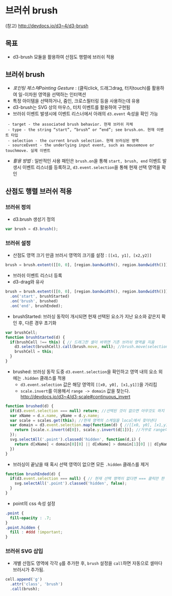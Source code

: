브러쉬 brush
===

(참고)
http://devdocs.io/d3~4/d3-brush

목표
---
- d3-brush 모듈을 활용하여 산점도 행렬에 브러쉬 적용


브러쉬 brush
---
- *포인팅 제스쳐Pointing Gesture* : (클릭click, 드래그drag, 터치touch)를 활용하여 일-이차원 영역을 선택하는 인터액션
- 특정 아이템을 선택하거나, 줌인, 크로스필터링 등을 사용하는데 유용
- d3-brush는 SVG 상의 마우스, 터치 이벤트를 활용하여 구현됨
- 브러쉬 이벤트 발생시에 이벤트 리스너에서 아래의 `d3.event` 속성을 확인 가능

```
 - target - the associated brush behavior. 현재 브러쉬 자체
 - type - the string “start”, “brush” or “end”; see brush.on. 현재 이벤트 타입
 - selection - the current brush selection. 현재 브러싱된 영역
 - sourceEvent - the underlying input event, such as mousemove or touchmove. 실제 이벤트
```

- *활용 방법* : 일반적인 사용 패턴은 `brush.on`을 통해 `start, brush, end` 이벤트 발생시 이벤트 리스너를 등록하고, `d3.event.selection`을 통해 현재 선택 영역을 확인



산점도 행렬 브러쉬 적용
---

### 브러쉬 정의
- d3.brush 생성기 정의

```javascript
var brush = d3.brush();
```

### 브러쉬 설정
 - 산점도 영역 크기 만큼 브러시 영역의 크기를 설정 : `[[x1, y1], [x2,y2]]`
  
```javascript
brush = brush.extent([[0, 0], [region.bandwidth(), region.bandwidth()]]);
```

- 브러쉬 이벤트 리스너 등록
 - d3-drag와 유사
```javascript
brush = brush.extent([[0, 0], [region.bandwidth(), region.bandwidth()]])
  .on('start', brushStarted)
  .on('brush', brushed)
  .on('end', brushEnded);
```

- brushStarted: 브러싱 동작이 개시되면 현재 선택된 요소가 지난 요소와 같은지 확인 후, 다른 경우 초기화

```javascript
var brushCell;
function brushStarted(d) {
  if(brushCell !== this) { // 드래그한 셀이 바뀌면 기존 브러쉬 영역을 지움
    d3.select(brushCell).call(brush.move, null); //brush.move(selection, null) 하면 영역이 지워짐
    brushCell = this;
  }
}
```

- brushed: 브러싱 동작 도중 `d3.event.selection`을 확인하고 영역 내의 요소 외에는 `.hidden` 클래스를 적용
  - `d3.event.selection` 값은 해당 영역의 `[[x0, y0], [x1,y1]]`을 가리킴
  - `scale.invert`를 이용해서 `range -> domain` 값을 찾는다. http://devdocs.io/d3~4/d3-scale#continuous_invert

```javascript
function brushed(d) {
  if(d3.event.selection === null) return; //선택된 것이 없으면 아무것도 하지 않음
  var xName = d.x.name, yName = d.y.name; 
  var scale = scales.get(this); //현재 영역의 스케일을 local에서 찾아낸다
  var domain = d3.event.selection.map(function(d) { //[[x0, y0], [x1,y1]]
    return [scale.x.invert(d[0]), scale.y.invert(d[1])]; //거꾸로 range에서 domain을 찾음
  });
  svg.selectAll('.point').classed('hidden', function(d,i) {
    return d[xName] < domain[0][0] || d[xName] > domain[1][0] || d[yName] > domain[0][1] || d[yName] < domain[1][1]; //영역 밖을 감춘다.
  })
}
```

- 브러싱이 끝났을 때 혹시 선택 영역이 없으면 모든 `.hidden` 클래스를 제거

```javascript
function brushEnded(d) {
  if(d3.event.selection === null) { // 현재 선택 영역이 없다면 === 클릭만 한 경우
    svg.selectAll('.point').classed('hidden', false);
  }
}
```

- point의 css 속성 설정

```css
.point {
  fill-opacity : .7;
}
.point.hidden {
  fill : #ddd !important;
}
```


### 브러쉬 SVG 삽입
 - 개별 산점도 영역에 각각 `g`를 추가한 후, `brush` 설정을 `call`하면 자동으로 셀마다 브러시가 추가됨.

```javascript
cell.append('g')
  .attr('class', 'brush')
  .call(brush);
```
